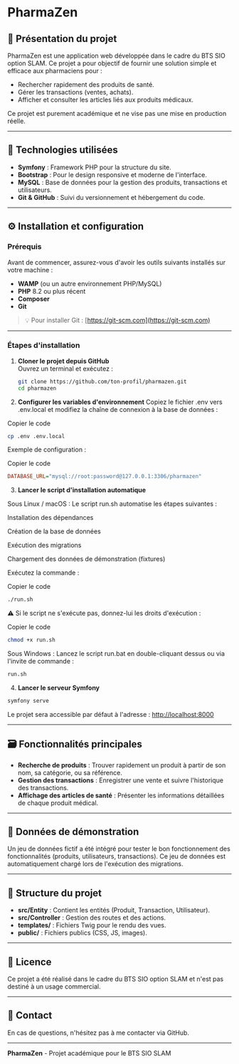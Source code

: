 # PharmaZen

## 🏥 Présentation du projet
PharmaZen est une application web développée dans le cadre du BTS SIO option SLAM. Ce projet a pour objectif de fournir une solution simple et efficace aux pharmaciens pour :
- Rechercher rapidement des produits de santé.
- Gérer les transactions (ventes, achats).
- Afficher et consulter les articles liés aux produits médicaux.

Ce projet est purement académique et ne vise pas une mise en production réelle.

---

## 🚀 Technologies utilisées
- **Symfony** : Framework PHP pour la structure du site.
- **Bootstrap** : Pour le design responsive et moderne de l'interface.
- **MySQL** : Base de données pour la gestion des produits, transactions et utilisateurs.
- **Git & GitHub** : Suivi du versionnement et hébergement du code.

---

## ⚙️ Installation et configuration

### Prérequis
Avant de commencer, assurez-vous d'avoir les outils suivants installés sur votre machine :
- **WAMP** (ou un autre environnement PHP/MySQL)
- **PHP** 8.2 ou plus récent
- **Composer**
- **Git**

> 💡 Pour installer Git : [https://git-scm.com](https://git-scm.com)

---

### Étapes d'installation

1. **Cloner le projet depuis GitHub**  
   Ouvrez un terminal et exécutez :
   ```bash
   git clone https://github.com/ton-profil/pharmazen.git
   cd pharmazen

2. **Configurer les variables d'environnement**
Copiez le fichier .env vers .env.local et modifiez la chaîne de connexion à la base de données :

Copier le code
```bash
cp .env .env.local
```
Exemple de configuration :

Copier le code
```ini
DATABASE_URL="mysql://root:password@127.0.0.1:3306/pharmazen"
```
3. **Lancer le script d'installation automatique**

Sous Linux / macOS :
Le script run.sh automatise les étapes suivantes :

Installation des dépendances

Création de la base de données

Exécution des migrations

Chargement des données de démonstration (fixtures)

Exécutez la commande :

Copier le code
```bash
./run.sh
```
⚠️ Si le script ne s'exécute pas, donnez-lui les droits d'exécution :

Copier le code
```bash
chmod +x run.sh
```

Sous Windows :
Lancez le script run.bat en double-cliquant dessus ou via l'invite de commande :

```bash
run.sh
```

4. **Lancer le serveur Symfony**
```bash
symfony serve
```
Le projet sera accessible par défaut à l'adresse : [http://localhost:8000](http://localhost:8000)

---

## 🗃️ Fonctionnalités principales

- **Recherche de produits** : Trouver rapidement un produit à partir de son nom, sa catégorie, ou sa référence.
- **Gestion des transactions** : Enregistrer une vente et suivre l'historique des transactions.
- **Affichage des articles de santé** : Présenter les informations détaillées de chaque produit médical.

---

## 🧪 Données de démonstration
Un jeu de données fictif a été intégré pour tester le bon fonctionnement des fonctionnalités (produits, utilisateurs, transactions). Ce jeu de données est automatiquement chargé lors de l'exécution des migrations.

---

## 📁 Structure du projet

- **src/Entity** : Contient les entités (Produit, Transaction, Utilisateur).
- **src/Controller** : Gestion des routes et des actions.
- **templates/** : Fichiers Twig pour le rendu des vues.
- **public/** : Fichiers publics (CSS, JS, images).

---

## 📜 Licence
Ce projet a été réalisé dans le cadre du BTS SIO option SLAM et n'est pas destiné à un usage commercial.

---

## 📧 Contact
En cas de questions, n'hésitez pas à me contacter via GitHub.

---

**PharmaZen** - Projet académique pour le BTS SIO SLAM
